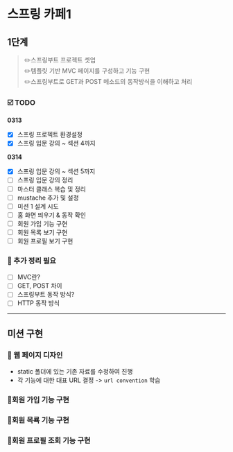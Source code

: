 # 스프링 카페1
## 1단계
> ✏️스프링부트 프로젝트 셋업     
> ✏️템플릿 기반 MVC 페이지를 구성하고 기능 구현   
> ✏️스프링부트로 GET과 POST 메소드의 동작방식을 이해하고 처리   
### ☑️ TODO   
**0313**
- [x] 스프링 프로젝트 환경설정 
- [x] 스프링 입문 강의 ~ 섹션 4까지 

**0314**
- [x] 스프링 입문 강의 ~ 섹션 5까지  
- [ ] 스프링 입문 강의 정리 
- [ ] 마스터 클래스 복습 및 정리
- [ ] mustache 추가 및 설정
- [ ] 미션 1 설계 시도
- [ ] 홈 화면 띄우기 & 동작 확인
- [ ] 회원 가입 기능 구현
- [ ] 회원 목록 보기 구현
- [ ] 회원 프로필 보기 구현

### 📝 추가 정리 필요
- [ ] MVC란?
- [ ] GET, POST 차이 
- [ ] 스프링부트 동작 방식? 
- [ ] HTTP 동작 방식

***
## 미션 구현
### 📌 웹 페이지 디자인
* static 폴더에 있는 기존 자료를 수정하여 진행   
* 각 기능에 대한 대표 URL 결정 -> `url convention` 학습 
### 📌회원 가입 기능 구현 
### 📌회원 목룍 기능 구현
### 📌회원 프로필 조회 기능 구현
